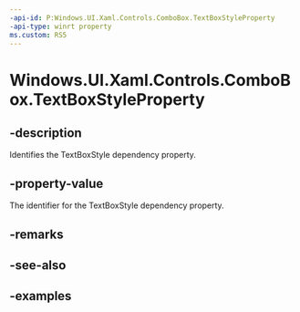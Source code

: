 ```yaml
---
-api-id: P:Windows.UI.Xaml.Controls.ComboBox.TextBoxStyleProperty
-api-type: winrt property
ms.custom: RS5
---
```


<!-- Property syntax.
public DependencyProperty TextBoxStyleProperty { get; }
-->

# Windows.UI.Xaml.Controls.ComboBox.TextBoxStyleProperty

## -description

Identifies the TextBoxStyle dependency property.

## -property-value

The identifier for the TextBoxStyle dependency property.

## -remarks

## -see-also

## -examples


